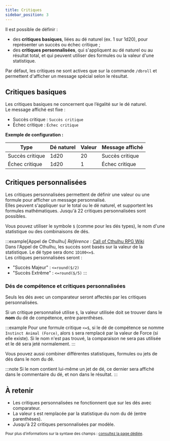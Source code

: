 ```yaml
---
title: Critiques
sidebar_position: 3
---
```


Il est possible de définir :
- des **critiques basiques**, liées au dé naturel (ex. 1 sur 1d20), pour représenter un succès ou échec critique ;
- des **critiques personnalisées**, qui s'appliquent au dé naturel ou au résultat total, et qui peuvent utiliser des formules ou la valeur d'une statistique.

Par défaut, les critiques ne sont actives que sur la commande `/dbroll` et permettent d'afficher un message spécial selon le résultat.

## Critiques basiques

Les critiques basiques ne concernent que l’égalité sur le dé naturel.  
Le message affiché est fixe :
- Succès critique : `Succès critique`
- Échec critique : `Échec critique`

**Exemple de configuration :**

| Type            | Dé naturel | Valeur | Message affiché      |
|-----------------|------------|--------|----------------------|
| Succès critique | 1d20       | 20     | Succès critique      |
| Échec critique  | 1d20       | 1      | Échec critique       |

## Critiques personnalisées

Les critiques personnalisées permettent de définir une valeur ou une formule pour afficher un message personnalisé.  
Elles peuvent s'appliquer sur le total ou le dé naturel, et supportent les formules mathématiques. Jusqu'à 22 critiques personnalisées sont possibles.

Vous pouvez utiliser le symbole `$` (comme pour les dés types), le nom d'une statistique ou des combinaisons de dés.

:::example[Appel de Cthulhu]
*Référence* : [Call of Cthulhu RPG Wiki](https://cthulhuwiki.chaosium.com/rules/combat.html)  
Dans l'Appel de Cthulhu, les succès sont basés sur la valeur de la statistique. Le dé type sera donc `1D100<=$`.  
Les critiques personnalisées seront :
- "Succès Majeur" : `<=round($/2)`
- "Succès Extrême" : `<=round($/5)`
:::

### Dés de compétence et critiques personnalisées

Seuls les dés avec un comparateur seront affectés par les critiques personnalisées.

Si un critique personnalisé utilise `$`, la valeur utilisée doit se trouver dans le **nom** du dé de compétence, entre parenthèses.

:::example
Pour une formule critique `<=$`, si le dé de compétence se nomme `Instinct Animal (Force)`, alors `$` sera remplacé par la valeur de Force (si elle existe).
Si le nom n'est pas trouvé, la comparaison ne sera pas utilisée et le dé sera jeté normalement.
:::

Vous pouvez aussi combiner différentes statistiques, formules ou jets de dés dans le nom du dé.

:::note
Si le nom contient lui-même un jet de dé, ce dernier sera affiché dans le commentaire du dé, et non dans le résultat.
:::

## À retenir

- Les critiques personnalisées ne fonctionnent que sur les dés avec comparateur.
- La valeur `$` est remplacée par la statistique du nom du dé (entre parenthèses).
- Jusqu'à 22 critiques personnalisées par modèle.

<small>Pour plus d’informations sur la syntaxe des champs : [consultez la page dédiée](../../introduction/format.mdx).</small>